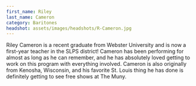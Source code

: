 ```yaml
---
first_name: Riley
last_name: Cameron
category: Baritones
headshot: assets/images/headshots/R-Cameron.jpg
---
```


Riley Cameron is a recent graduate from Webster University and is now a first-year teacher in the SLPS district! Cameron has been performing for almost as long as he can remember, and he has absolutely loved getting to work on this program with everything involved. Cameron is also originally from Kenosha, Wisconsin, and his favorite St. Louis thing he has done is definitely getting to see free shows at The Muny.
